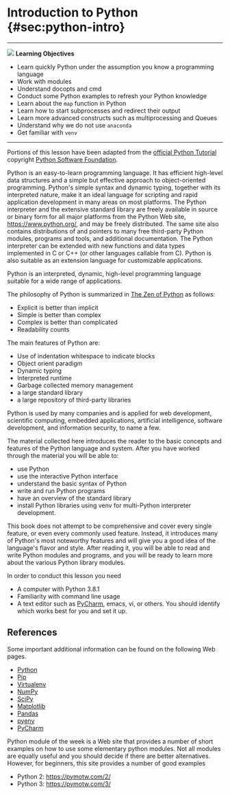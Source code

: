 # Introduction to Python {#sec:python-intro}

---

![](images/learning.png) **Learning Objectives**

* Learn quickly Python under the assumption you know a programming language
* Work with modules
* Understand docopts and cmd
* Conduct some Python examples to refresh your Python knowledge
* Learn about the `map` function in Python
* Learn how to start subprocesses and redirect their output
* Learn more advanced constructs such as multiprocessing and Queues
* Understand why we do not use `anaconda`
* Get familiar with `venv`

---

Portions of this lesson have been adapted from the [official Python
Tutorial](https://docs.python.org/2/tutorial/) copyright [Python
Software Foundation](http://www.python.org/).

Python is an easy-to-learn programming language. It has efficient
high-level data structures and a simple but effective approach to
object-oriented programming. Python's simple syntax and dynamic typing,
together with its interpreted nature, make it an ideal language for
scripting and rapid application development in many areas on most
platforms. The Python interpreter and the extensive standard library are
freely available in source or binary form for all major platforms from
the Python Web site, <https://www.python.org/>, and may be freely
distributed. The same site also contains distributions of and pointers
to many free third-party Python modules, programs and tools, and
additional documentation. The Python interpreter can be extended with
new functions and data types implemented in C or C++ (or other languages
callable from C). Python is also suitable as an extension language for
customizable applications.

Python is an interpreted, dynamic, high-level programming language
suitable for a wide range of applications.

The philosophy of Python is summarized in [The Zen of
Python](https://www.python.org/dev/peps/pep-0020/) as follows:

* Explicit is better than implicit
* Simple is better than complex
* Complex is better than complicated
* Readability counts

The main features of Python are:

* Use of indentation whitespace to indicate blocks
* Object orient paradigm
* Dynamic typing
* Interpreted runtime
* Garbage collected memory management
* a large standard library
* a large repository of third-party libraries

Python is used by many companies and is applied for web development,
scientific computing, embedded applications, artificial intelligence,
software development, and information security, to name a few.

The material collected here introduces the reader to the basic concepts
and features of the Python language and system. After you have worked
through the material you will be able to:

* use Python
* use the interactive Python interface
* understand the basic syntax of Python
* write and run Python programs
* have an overview of the standard library
* install Python libraries using venv for multi-Python interpreter development.

This book does not attempt to be comprehensive and cover every
single feature, or even every commonly used feature. Instead, it
introduces many of Python's most noteworthy features and will give you
a good idea of the language's flavor and style. After reading it, you
will be able to read and write Python modules and programs, and you will
be ready to learn more about the various Python library modules.

In order to conduct this lesson you need

* A computer with Python 3.8.1
* Familiarity with command line usage
* A text editor such as [PyCharm](https://www.jetbrains.com/pycharm/),
  emacs, vi, or others. You should identify which works best for you
  and set it up.

## References

Some important additional information can be found on the following Web
pages.

* [Python](https://www.python.org/)
* [Pip](https://pip.pypa.io/en/stable/)
* [Virtualenv](https://virtualenv.pypa.io/en/stable/)
* [NumPy](http://www.numpy.org/)
* [SciPy](https://scipy.org/)
* [Matplotlib](http://matplotlib.org/)
* [Pandas](http://pandas.pydata.org/)
* [pyenv](https://github.com/pyenv/pyenv)
* [PyCharm](https://github.com/pyenv/pyenv)

Python module of the week is a Web site that provides a number of short
examples on how to use some elementary python modules. Not all modules
are equally useful and you should decide if there are better
alternatives. However, for beginners, this site provides a number of good
examples

* Python 2: <https://pymotw.com/2/>
* Python 3: <https://pymotw.com/3/>
